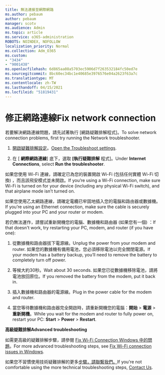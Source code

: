 ```yaml
---
title: 無法連接至網際網路
ms.author: pebaum
author: pebaum
manager: scotv
ms.audience: Admin
ms.topic: article
ms.service: o365-administration
ROBOTS: NOINDEX, NOFOLLOW
localization_priority: Normal
ms.collection: Adm_O365
ms.custom:
- "3434"
- "9001438"
ms.openlocfilehash: 6d865aa08a5703ec5906d7f263532184fc50ed7e
ms.sourcegitcommit: 8bc60ec34bc1e40685e3976576e04a2623f63a7c
ms.translationtype: MT
ms.contentlocale: zh-TW
ms.lasthandoff: 04/15/2021
ms.locfileid: "51819431"
---
```

# <a name="fix-network-connection"></a><span data-ttu-id="27dc9-102">修正網路連線</span><span class="sxs-lookup"><span data-stu-id="27dc9-102">Fix network connection</span></span>

<span data-ttu-id="27dc9-103">若要解決網路連線問題，請先試著執行 [網路疑難排解程式]。</span><span class="sxs-lookup"><span data-stu-id="27dc9-103">To solve network connection problems, first try running the Network troubleshooter.</span></span> 

1. <span data-ttu-id="27dc9-104">[開啟疑難排解設定](ms-settings:troubleshoot)。</span><span class="sxs-lookup"><span data-stu-id="27dc9-104">[Open the Troubleshoot settings](ms-settings:troubleshoot).</span></span>

2. <span data-ttu-id="27dc9-105">在 [ **網際網路連線**] 底下，選取 **[執行疑難排解** 程式]。</span><span class="sxs-lookup"><span data-stu-id="27dc9-105">Under **Internet Connections**, select **Run the troubleshooter**.</span></span>

<span data-ttu-id="27dc9-106">如果您使用 Wi-Fi 連線，請確定已為您的裝置開啟 Wi-Fi (包括任何實體 Wi-Fi 切換) ，而且該飛安模式並未開啟。</span><span class="sxs-lookup"><span data-stu-id="27dc9-106">If you’re using a Wi-Fi connection, make sure Wi-Fi is turned on for your device (including any physical Wi-Fi switch), and that airplane mode isn’t turned on.</span></span>

<span data-ttu-id="27dc9-107">如果您使用乙太網路連線，請確定電纜已牢固地插入您的電腦和路由器或數據機。</span><span class="sxs-lookup"><span data-stu-id="27dc9-107">If you’re using an Ethernet connection, make sure the cable is securely plugged into your PC and your router or modem.</span></span>

<span data-ttu-id="27dc9-108">若仍無法運作，請嘗試重新開機您的電腦、數據機和路由器 (如果您有一個) ：</span><span class="sxs-lookup"><span data-stu-id="27dc9-108">If that doesn't work, try restarting your PC, modem, and router (if you have one):</span></span>

1. <span data-ttu-id="27dc9-109">從數據機和路由器拔下電源線。</span><span class="sxs-lookup"><span data-stu-id="27dc9-109">Unplug the power from your modem and router.</span></span> <span data-ttu-id="27dc9-110">如果您的數據機有備用電池，您必須移除電池以完全關閉電源。</span><span class="sxs-lookup"><span data-stu-id="27dc9-110">If your modem has a battery backup, you’ll need to remove the battery to completely turn off power.</span></span>

2. <span data-ttu-id="27dc9-111">等候大約30秒。</span><span class="sxs-lookup"><span data-stu-id="27dc9-111">Wait about 30 seconds.</span></span> <span data-ttu-id="27dc9-112">如果您已從數據機移除電池，請將電池放回原位。</span><span class="sxs-lookup"><span data-stu-id="27dc9-112">If you removed the battery from the modem, put it back in.</span></span>

3. <span data-ttu-id="27dc9-113">插入數據機和路由器的電源線。</span><span class="sxs-lookup"><span data-stu-id="27dc9-113">Plug in the power cable for the modem and router.</span></span>

4. <span data-ttu-id="27dc9-114">當您等待數據機和路由器完全開啟時，請重新開機您的電腦：**開始**  >  **電源**  >  **重新開機**。</span><span class="sxs-lookup"><span data-stu-id="27dc9-114">While you wait for the modem and router to fully power on, restart your PC: **Start** > **Power** > **Restart**.</span></span>

<span data-ttu-id="27dc9-115">**高級疑難排解**</span><span class="sxs-lookup"><span data-stu-id="27dc9-115">**Advanced troubleshooting**</span></span>

<span data-ttu-id="27dc9-116">如需更高級的疑難排解步驟，請參閱 [Fix Wi-Fi Connection Windows 中的問題](https://support.microsoft.com/help/10741?ocid=SMC10741%2F)。</span><span class="sxs-lookup"><span data-stu-id="27dc9-116">For more advanced troubleshooting steps, see [Fix Wi-Fi connection issues in Windows](https://support.microsoft.com/help/10741?ocid=SMC10741%2F).</span></span> 

<span data-ttu-id="27dc9-117">如果您不習慣使用技術疑難排解的更多[步驟，請聯繫我們。](https://support.microsoft.com/contactus)</span><span class="sxs-lookup"><span data-stu-id="27dc9-117">If you're not comfortable using the more technical troubleshooting steps, [Contact Us](https://support.microsoft.com/contactus).</span></span>
